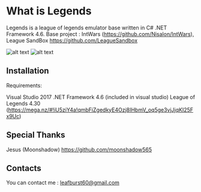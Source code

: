 
# What is Legends

  Legends is a league of legends emulator base written in C# .NET Framework 4.6.
  Base project : IntWars (https://github.com/Nisalon/IntWars), League SandBox https://github.com/LeagueSandbox
  
   ![alt text](https://image.ibb.co/kYeLFy/tp2.png) 
    ![alt text](https://image.ibb.co/dikuay/tp1.png)
  
 
  
 
  
## Installation

  Requirements:
  
  Visual Studio 2017
  .NET Framework 4.6 (included in visual studio)
  League of Legends 4.30 (https://mega.nz/#!iU5ziY4a!qmbFiZgedkyE4Ozj8IHbmV_oq5ge3vjJjqKI25Fx9Uc)

## Special Thanks

   Jesus (Moonshadow) https://github.com/moonshadow565

## Contacts

  You can contact me : leafburst60@gmail.com
